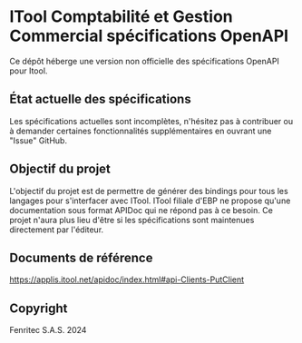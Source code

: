# ITool Comptabilité et Gestion Commercial spécifications OpenAPI

Ce dépôt héberge une version non officielle des spécifications OpenAPI pour Itool.

## État actuelle des spécifications

Les spécifications actuelles sont incomplètes, n'hésitez pas à contribuer ou à demander certaines fonctionnalités supplémentaires en ouvrant une "Issue" GitHub.

## Objectif du projet

L'objectif du projet est de permettre de générer des bindings pour tous les langages pour s'interfacer avec ITool.
ITool filiale d'EBP ne propose qu'une documentation sous format APIDoc qui ne répond pas à ce besoin.
Ce projet n'aura plus lieu d'être si les spécifications sont maintenues directement par l'éditeur.

## Documents de référence

https://applis.itool.net/apidoc/index.html#api-Clients-PutClient

## Copyright

Fenritec S.A.S. 2024
